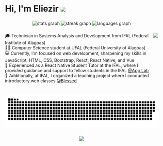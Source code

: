 <h1 align="center" style="display: inline;"> Hi, I'm Eliezir  
  <img style="height: 80px; display: inline;" src="https://media.giphy.com/media/v1.Y2lkPTc5MGI3NjExZWU5ZDI2NDIxNzM1YTBlODkzMDZlZWQ0ZGIzZWY4NjJmODIxNGI5MiZlcD12MV9pbnRlcm5hbF9naWZzX2dpZklkJmN0PXM/YrBidlMIUKks6gDBIx/giphy.gif">
</h1>

###

<div align="center" gap:"3%" >
  <img src="https://github-readme-stats.vercel.app/api?username=Eliezir&hide_title=false&hide_rank=true&show_icons=true&include_all_commits=true&count_private=true&disable_animations=false&theme=dracula&locale=en&hide_border=true" height="130px"  alt="stats graph"  />
  <img src="https://streak-stats.demolab.com?user=Eliezir&locale=en&mode=weekly&theme=dracula&hide_border=true&border_radius=5"  height="130px" alt="streak graph"  />
  <img src="https://github-readme-stats.vercel.app/api/top-langs?username=Eliezir&locale=en&hide_title=false&layout=compact&card_width=320&langs_count=5&theme=dracula&hide_border=true"  height="130px"  alt="languages graph"  />
</div>

###

<img align="right" height="145" src="https://media.giphy.com/media/pO4UHglOY2vII/giphy.gif"  />

###

<p align="left">🎓 Technician in Systems Analysis and Development from IFAL (Federal Institute of Alagoas)<br>👨‍💻 Computer Science student at UFAL (Federal University of Alagoas) <br>💻 Currently, I'm focused on web development, sharpening my skills in JavaScript, HTML, CSS, Bootstrap, React, React Native, and Vue<br>👷 Experienced as a React Native Student Tutor at the IFAL, where I provided guidance and support to fellow students in the IFAL <a href="https://www.instagram.com/lapp.ifal/">@App Lab </a><br>📝 Additionally, at IFAL, I organized a teaching project where I conducted introductory web classes
  <a href="https://www.instagram.com/blessed.sites/">@Blessed</a></p>

###

<br clear="both">

<picture>
  <source media="(prefers-color-scheme: dark)" srcset="https://raw.githubusercontent.com/Eliezir/Eliezir/8d51163d2527078b73535df413e63e9ba5eb0f81/github-snake-dark.svg" />
  <source media="(prefers-color-scheme: light)" srcset="https://raw.githubusercontent.com/Eliezir/Eliezir/8d51163d2527078b73535df413e63e9ba5eb0f81/github-snake.svg" />
  <img alt="github-snake" src="github-snake.svg" />
</picture>

###

<p align="center">
  <a href="https://skillicons.dev">
    <img src="https://skillicons.dev/icons?i=html,css,js,git,bootstrap,react,vue,vuetify,nuxtjs,nodejs,firebase,python,c" />
  </a>
</p>

###
